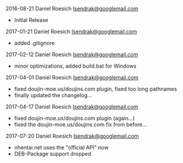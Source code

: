2016-08-21 Daniel Roesich <Isendrak@googlemail.com>
* Initial Release

2017-01-21 Daniel Roesich <Isendrak@googlemail.com>
* added .gitignore

2017-02-12 Daniel Roesich <Isendrak@googlemail.com>
* minor optimizations, added build.bat for Windows

2017-04-01 Daniel Roesich <Isendrak@googlemail.com>
* fixed doujin-moe.us/doujins.com plugin, fixed too long pathnames
* finally updated the changelog...

2017-04-17 Daniel Roesich <Isendrak@googlemail.com>
* fixed doujin-moe.us/doujins.com plugin (again...)
* fixed the doujin-moe.us/doujins.com fix from before...

2017-07-20 Daniel Roesich <Isendrak@googlemail.com>
* nhentai.net uses the "official API" now
* DEB-Package support dropped
